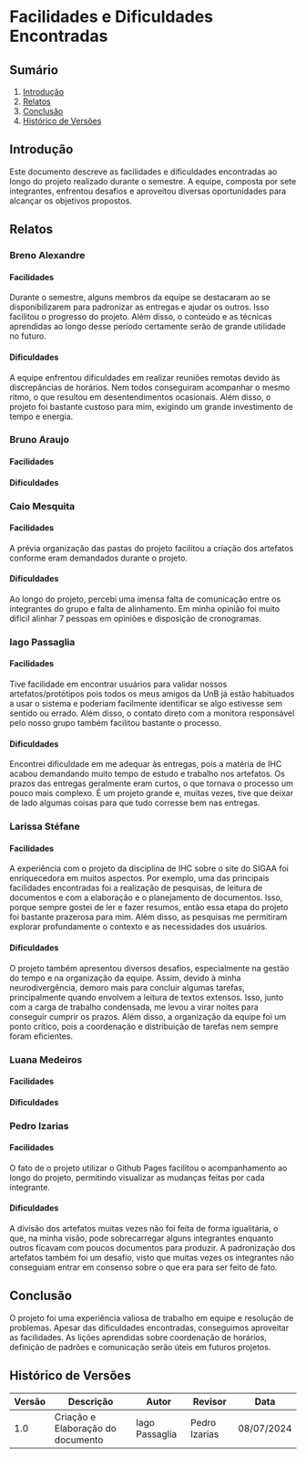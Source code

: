 # Facilidades e Dificuldades Encontradas

## Sumário

1. [Introdução](#introdução)
2. [Relatos](#relatos)
3. [Conclusão](#conclusão)
4. [Histórico de Versões](#histórico-de-versões)

## Introdução
Este documento descreve as facilidades e dificuldades encontradas ao longo do projeto realizado durante o semestre. A equipe, composta por sete integrantes, enfrentou desafios e aproveitou diversas oportunidades para alcançar os objetivos propostos.

## Relatos

### Breno Alexandre

#### Facilidades
Durante o semestre, alguns membros da equipe se destacaram ao se disponibilizarem para padronizar as entregas e ajudar os outros. Isso facilitou o progresso do projeto. Além disso, o conteúdo e as técnicas aprendidas ao longo desse período certamente serão de grande utilidade no futuro.

#### Dificuldades
A equipe enfrentou dificuldades em realizar reuniões remotas devido às discrepâncias de horários. Nem todos conseguiram acompanhar o mesmo ritmo, o que resultou em desentendimentos ocasionais. Além disso, o projeto foi bastante custoso para mim, exigindo um grande investimento de tempo e energia.

### Bruno Araujo

#### Facilidades

#### Dificuldades


### Caio Mesquita

#### Facilidades

A prévia organização das pastas do projeto facilitou a criação dos artefatos conforme eram demandados durante o projeto.

#### Dificuldades

Ao longo do projeto, percebi uma imensa falta de comunicação entre os integrantes do grupo e falta de alinhamento. Em minha opinião foi muito dificil alinhar 7 pessoas em opiniões e disposição de cronogramas.


### Iago Passaglia

#### Facilidades
Tive facilidade em encontrar usuários para validar nossos artefatos/protótipos pois todos os meus amigos da UnB já estão habituados a usar o sistema e poderiam facilmente identificar se algo estivesse sem sentido ou errado. Além disso, o contato direto com a monitora responsável pelo nosso grupo também facilitou bastante o processo.

#### Dificuldades
Encontrei dificuldade em me adequar às entregas, pois a matéria de IHC acabou demandando muito tempo de estudo e trabalho nos artefatos. Os prazos das entregas geralmente eram curtos, o que tornava o processo um pouco mais complexo. É um projeto grande e, muitas vezes, tive que deixar de lado algumas coisas para que tudo corresse bem nas entregas.

### Larissa Stéfane

#### Facilidades
A experiência com o projeto da disciplina de IHC sobre o site do SIGAA foi enriquecedora em muitos aspectos. Por exemplo, uma das principais facilidades encontradas foi a realização de pesquisas, de leitura de documentos e com a elaboração e o planejamento de documentos. Isso, porque sempre gostei de ler e fazer resumos, então essa etapa do projeto foi bastante prazerosa para mim. Além disso, as pesquisas me permitiram explorar profundamente o contexto e as necessidades dos usuários.

#### Dificuldades
O projeto também apresentou diversos desafios, especialmente na gestão do tempo e na organização da equipe. Assim, devido à minha neurodivergência, demoro mais para concluir algumas tarefas, principalmente quando envolvem a leitura de textos extensos. Isso, junto com a carga de trabalho condensada, me levou a virar noites para conseguir cumprir os prazos. Além disso, a organização da equipe foi um ponto crítico, pois a coordenação e distribuição de tarefas nem sempre foram eficientes.

### Luana Medeiros

#### Facilidades


#### Dificuldades


### Pedro Izarias

#### Facilidades
O fato de o projeto utilizar o Github Pages facilitou o acompanhamento ao longo do projeto, permitindo visualizar as mudanças feitas por cada integrante.

#### Dificuldades
A divisão dos artefatos muitas vezes não foi feita de forma igualitária, o que, na minha visão, pode sobrecarregar alguns integrantes enquanto outros ficavam com poucos documentos para produzir. A padronização dos artefatos também foi um desafio, visto que muitas vezes os integrantes não conseguiam entrar em consenso sobre o que era para ser feito de fato.

## Conclusão
O projeto foi uma experiência valiosa de trabalho em equipe e resolução de problemas. Apesar das dificuldades encontradas, conseguimos aproveitar as facilidades. As lições aprendidas sobre coordenação de horários, definição de padrões e comunicação serão úteis em futuros projetos.

## Histórico de Versões
| Versão | Descrição                          | Autor           | Revisor         | Data       |
|--------|------------------------------------|-----------------|-----------------|------------|
| 1.0    | Criação e Elaboração do documento  | Iago Passaglia  | Pedro Izarias   | 08/07/2024 |
